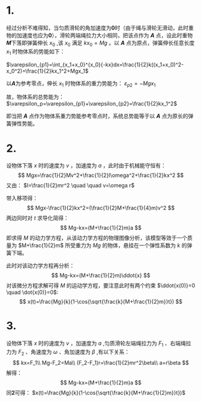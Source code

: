 # 1.

经过分析不难得知，当匀质滑轮的角加速度为**0**时（由于绳与滑轮无滑动，此时重物的加速度也应为**0**），滑轮两端绳拉力大小相同，把该点作为 ***A*** 点，设此时重物***M***下落即弹簧伸长 $x_0$ ,该 $x_0$ 满足 $kx_0=Mg$ 。以 ***A*** 点为原点，弹簧伸长任意长度 $x_1$ 时物体系的势能如下：

$\varepsilon_{p1}=\int_{x_1+x_0}^{x_0}{-kx}dx=\frac{1}{2}k((x_1+x_0)^2-x_0^2)=\frac{1}{2}kx_1^2+Mgx_1$

以***A***为参考零点，伸长 $x_1$ 时物体系的重力势能为：  $\varepsilon_{p2}=-Mgx_1$

故，物体系的总势能为：    $\varepsilon_p=\varepsilon_{p1}+\varepsilon_{p2}=\frac{1}{2}kx_1^2$

即当把 ***A*** 点作为物体系重力势能参考零点时，系统总势能等于以 ***A*** 点为原长的弹簧弹性势能。

# 2.

设物体下落 $x$ 时的速度为 $v$ ，加速度为 $a$ ，此时由于机械能守恒有：
$$
Mgx=\frac{1}{2}Mv^2+\frac{1}{2}I\omega^2+\frac{1}{2}kx^2
$$
又由：   $I=\frac{1}{2}mr^2 \quad \quad v=\omega r$

带入移项得：
$$
Mgx-\frac{1}{2}kx^2=(\frac{1}{2}M+\frac{1}{4}m)v^2
$$
两边同时对 $t$ 求导化简得：
$$
Mg-kx=(M+\frac{1}{2}m)a
$$
即求得 $M$ 的动力学方程，从该动力学方程的物理图像分析，该模型等效于一个质量为 $M+\frac{1}{2}m$ 所受重力为 $Mg$ 的物体，悬挂在一个弹性系数为 $k$ 的弹簧下端。

此时对该动力学方程再分析：
$$
Mg-kx=(M+\frac{1}{2}m)\ddot{x}
$$
对该微分方程求解可得 $M$ 的运动学方程，要注意此时有两个约束  $\ddot{x(0)}=0 \quad \dot{x(0)}=0$:
$$
x(t)=\frac{Mg}{k}(1-\cos{\sqrt{\frac{k}{M+\frac{1}{2}m}}t})
$$

# 3.

设物体下落 $x$ 时的速度为 $v$ ，加速度为 $a$ ,匀质滑轮左端绳拉力为 $F_1$ 、右端绳拉力为 $F_2$ 、角速度为 $\omega$ 、角加速度为 $\beta$ ,有以下关系：
$$
kx=F_1\\
Mg-F_2=Ma\\
(F_2-F_1)r=\frac{1}{2}mr^2\beta\\
a=r\beta
$$
解得：
$$
Mg-kx=(M+\frac{1}{2}m)a
$$
同**2**可得： $x(t)=\frac{Mg}{k}(1-\cos{\sqrt{\frac{k}{M+\frac{1}{2}m}}t})$ 